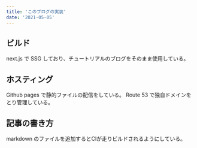 ```yaml
---
title: 'このブログの実装'
date: '2021-05-05'
---
```


## ビルド
next.js で SSG しており、チュートリアルのブログをそのまま使用している。

## ホスティング
Github pages で静的ファイルの配信をしている。
Route 53 で独自ドメインをとり管理している。

## 記事の書き方
markdown のファイルを追加するとCIが走りビルドされるようにしている。